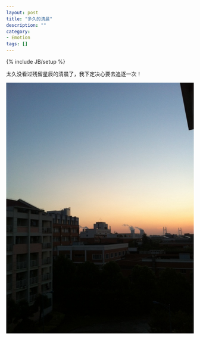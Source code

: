 ```yaml
---
layout: post
title: "多久的清晨"
description: ""
category: 
- Emotion
tags: []
---
```

{% include JB/setup %}

太久没看过残留星辰的清晨了，我下定决心要去追逐一次！

![Mou icon](img/morning.jpg)

